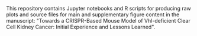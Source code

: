 This repository contains Jupyter notebooks and R scripts for producing raw plots and source files for main and supplementary figure content in the manuscript: "Towards a CRISPR-Based Mouse Model of Vhl-deficient Clear Cell Kidney Cancer: Initial Experience and Lessons Learned".
